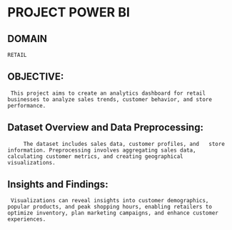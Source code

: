 
# PROJECT POWER BI
## DOMAIN
    RETAIL
## OBJECTIVE:
     This project aims to create an analytics dashboard for retail businesses to analyze sales trends, customer behavior, and store performance.

## Dataset Overview and Data Preprocessing:
         The dataset includes sales data, customer profiles, and   store information. Preprocessing involves aggregating sales data, calculating customer metrics, and creating geographical visualizations.

 ## Insights and Findings:
     Visualizations can reveal insights into customer demographics, popular products, and peak shopping hours, enabling retailers to optimize inventory, plan marketing campaigns, and enhance customer experiences.




